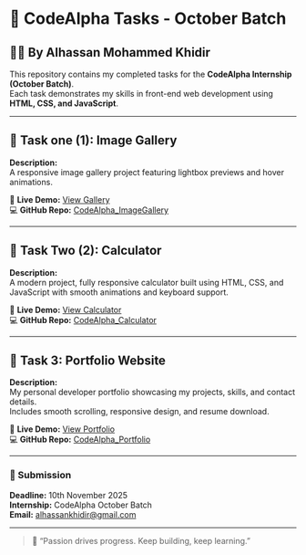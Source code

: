 # 🌟 CodeAlpha Tasks - October Batch
## 👨‍💻 By Alhassan Mohammed Khidir

This repository contains my completed tasks for the **CodeAlpha Internship (October Batch)**.  
Each task demonstrates my skills in front-end web development using **HTML, CSS, and JavaScript**.

---

## 📘 Task one (1): Image Gallery
**Description:**  
A responsive image gallery project featuring lightbox previews and hover animations.

🔗 **Live Demo:** [View Gallery](https://eaglespy18.github.io/CodeAlpha_Image_Gallery/)  
💻 **GitHub Repo:** [CodeAlpha_ImageGallery](https://github.com/eaglespy18/CodeAlpha_ImageGallery)

---

## 🧮 Task Two (2): Calculator
**Description:**  
A modern project, fully responsive calculator built using HTML, CSS, and JavaScript with smooth animations and keyboard support.

🔗 **Live Demo:** [View Calculator](https://eaglespy18.github.io/CodeAlpha_Calculator/)  
💻 **GitHub Repo:** [CodeAlpha_Calculator](https://github.com/eaglespy18/CodeAlpha_Calculator)

---

## 💼 Task 3: Portfolio Website
**Description:**  
My personal developer portfolio showcasing my projects, skills, and contact details.  
Includes smooth scrolling, responsive design, and resume download.

🔗 **Live Demo:** [View Portfolio](https://eaglespy18.github.io/CodeAlpha_Portfolio/)  
💻 **GitHub Repo:** [CodeAlpha_Portfolio](https://github.com/eaglespy18/CodeAlpha_Portfolio)

---

### 📅 Submission
**Deadline:** 10th November 2025  
**Internship:** CodeAlpha October Batch  
**Email:** alhassankhidir@gmail.com

---
> 💬 “Passion drives progress. Keep building, keep learning.”
